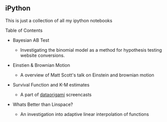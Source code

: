 iPython
-------

This is just a collection of all my ipython notebooks

Table of Contents

* Bayesian AB Test 
  - Investigating the binomial model as a method for hypothesis testing website conversions.
  
* Einstien & Brownian Motion
  - A overview of Matt Scott's talk on Einstein and brownian motion
  
* Survival Function and K-M estimates
  - A part of [dataorigami](https://www.dataorigami.net/screencasts/) screencasts
  
* Whats Better than Linspace?
  - An investigation into adaptive linear interpolation of functions
